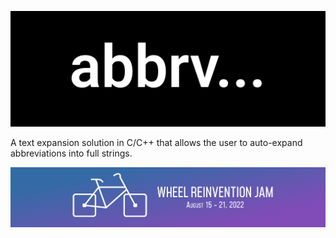 ![abbrv logo](./repo/logo_wide.png)

A text expansion solution in C/C++ that allows the user to auto-expand abbreviations into full strings.

![Handmade Network](./repo/handmade.png)
